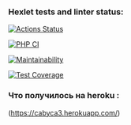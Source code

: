 ### Hexlet tests and linter status:
[![Actions Status](https://github.com/Cabyca/php-project-lvl3/workflows/hexlet-check/badge.svg)](https://github.com/Cabyca/php-project-lvl3/actions)

[![PHP CI](https://github.com/Cabyca/php-project-lvl3/actions/workflows/workflow.yml/badge.svg)](https://github.com/Cabyca/php-project-lvl3/actions/workflows/workflow.yml)

[![Maintainability](https://api.codeclimate.com/v1/badges/94edf68cec6e9701ebb4/maintainability)](https://codeclimate.com/github/Cabyca/php-project-lvl3/maintainability)

[![Test Coverage](https://api.codeclimate.com/v1/badges/94edf68cec6e9701ebb4/test_coverage)](https://codeclimate.com/github/Cabyca/php-project-lvl3/test_coverage)

### Что получилось на heroku :
(https://cabyca3.herokuapp.com/)
